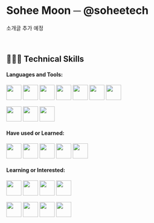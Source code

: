 # Sohee Moon ─ @soheetech
소개글 추가 예정

<br>

## 👩🏻‍💻 Technical Skills

#### Languages and Tools:
<img src="https://cdn.jsdelivr.net/gh/devicons/devicon/icons/html5/html5-original-wordmark.svg" width="40" /> <img src="https://cdn.jsdelivr.net/gh/devicons/devicon/icons/css3/css3-original-wordmark.svg" width="40" /> <img src="https://cdn.jsdelivr.net/gh/devicons/devicon/icons/javascript/javascript-original.svg" width="40" /> <img src="https://cdn.jsdelivr.net/gh/devicons/devicon/icons/jquery/jquery-original-wordmark.svg" width="40" /> <img src="https://cdn.jsdelivr.net/gh/devicons/devicon/icons/java/java-original.svg" width="40" /> <img src="https://cdn.jsdelivr.net/gh/devicons/devicon/icons/spring/spring-original.svg" width="40" /> <img src="https://cdn.jsdelivr.net/gh/devicons/devicon/icons/mysql/mysql-original-wordmark.svg" width="40" />

<img src="https://cdn.jsdelivr.net/gh/devicons/devicon/icons/git/git-original.svg" width="40" /> <img src="https://cdn.jsdelivr.net/gh/devicons/devicon/icons/github/github-original.svg" width="40" /> <img src="https://cdn.jsdelivr.net/gh/devicons/devicon/icons/slack/slack-original.svg" width="40" />


#### Have used or Learned:
<img src="https://cdn.jsdelivr.net/gh/devicons/devicon/icons/c/c-original.svg" width="40" /> <img src="https://cdn.jsdelivr.net/gh/devicons/devicon/icons/cplusplus/cplusplus-original.svg" width="40" /> <img src="https://cdn.jsdelivr.net/gh/devicons/devicon/icons/python/python-original.svg" width="40" />  <img src="https://cdn.jsdelivr.net/gh/devicons/devicon/icons/oracle/oracle-original.svg" width="40" /> <img src="https://cdn.jsdelivr.net/gh/devicons/devicon/icons/firebase/firebase-plain.svg" width="40" />


#### Learning or Interested:
<img src="https://cdn.jsdelivr.net/gh/devicons/devicon/icons/react/react-original.svg" width="40" /> <img src="https://cdn.jsdelivr.net/gh/devicons/devicon/icons/amazonwebservices/amazonwebservices-original-wordmark.svg" width="40" /> <img src="https://cdn.jsdelivr.net/gh/devicons/devicon/icons/docker/docker-original-wordmark.svg" width="40" /> <img src="https://cdn.jsdelivr.net/gh/devicons/devicon/icons/kubernetes/kubernetes-plain.svg" width="40" />
          
<img src="https://cdn.jsdelivr.net/gh/devicons/devicon/icons/typescript/typescript-original.svg" width="40" /> <img src="https://cdn.jsdelivr.net/gh/devicons/devicon/icons/nodejs/nodejs-original.svg" width="40" /> <img src="https://cdn.jsdelivr.net/gh/devicons/devicon/icons/django/django-plain-wordmark.svg" width="40" /> <img src="https://cdn.jsdelivr.net/gh/devicons/devicon/icons/mongodb/mongodb-original-wordmark.svg" width="40" />
